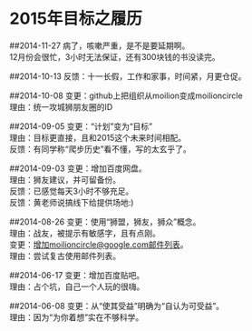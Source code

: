 # 2015年目标之履历

##2014-11-27
病了，咳嗽严重，是不是要延期啊。  
12月份会很忙，3小时无法保证，还有300块钱的书没读完。

##2014-10-13
反馈：十一长假，工作和家事，时间紧，月更仓促。

##2014-10-08
变更：github上把组织从moilion变成moilioncircle  
理由：统一攻城狮朋友圈的ID  

##2014-09-05
变更：“计划”变为“目标”  
理由：目标更直接，且和2015这个未来时间相配。  
反馈：有同学称“爬步历史”看不懂，写的太玄乎了。  

##2014-09-03
变更：增加百度网盘。  
理由：狮友建议，并可留备份。  
反馈：已感觉每天3小时不够充足。  
反馈：黄老师说搞线下给提供场地:)  

##2014-08-26
变更：使用“狮盟，狮友，狮众”概念。  
理由：战友，被提示有敏感字，且有点刚。  
变更：增加moilioncircle@google.com邮件列表。  
理由：尝试复古使用邮件列表。  

##2014-06-17
变更：增加百度贴吧。  
理由：占个坑，自己一个人玩的很嗨。  

##2014-06-08
变更：从“使其受益”明确为“自认为可受益”。  
理由：因为“为你着想”实在不够科学。  
